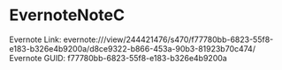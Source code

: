 # EvernoteNoteC






  Evernote Link: evernote:///view/244421476/s470/f77780bb-6823-55f8-e183-b326e4b9200a/d8ce9322-b866-453a-90b3-81923b70c474/
  Evernote GUID: f77780bb-6823-55f8-e183-b326e4b9200a
